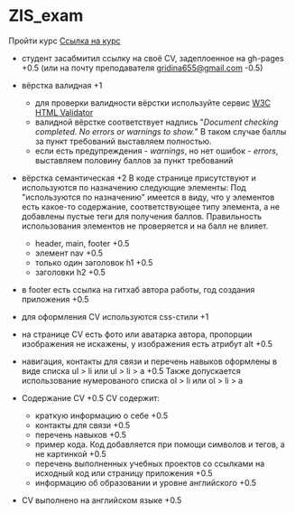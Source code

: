 # ZIS_exam

Пройти курс
[Ссылка на курс](https://learn.epam.com/detailsPage?id=601f195a-d408-4439-a16d-0630ed2a412e)

- студент засабмитил ссылку на своё CV, задеплоенное на gh-pages +0.5 (или на почту преподавателя gridina655@gmail.com -0.5)
- вёрстка валидная +1
  - для проверки валидности вёрстки используйте сервис [W3C HTML Validator](https://validator.w3.org/)
  - валидной вёрстке соответствует надпись "*Document checking completed. No errors or warnings to show.*" В таком случае баллы за пункт требований выставляем полностью.
  - если есть предупреждения - *warnings*, но нет ошибок - *errors*, выставляем половину баллов за пункт требований
- вёрстка семантическая +2
  В коде странице присутствуют и используются по назначению следующие элементы:
  Под "используются по назначению" имеется в виду, что у элементов есть какое-то содержание, соответствующее типу элемента, а не добавлены пустые теги для получения баллов. Правильность использования элементов не проверяется и на балл не влияет.
    - header, main, footer +0.5
    - элемент nav +0.5
    - только один заголовок h1 +0.5
    - заголовки h2 +0.5
- в footer есть ссылка на гитхаб автора работы, год создания приложения +0.5

- для оформления СV используются css-стили +1
- на странице СV есть фото или аватарка автора, пропорции изображения не искажены, у изображения есть атрибут alt +0.5
- навигация, контакты для связи и перечень навыков оформлены в виде списка ul > li или ul > li > a +0.5
Также допускается использование нумерованого списка ol > li или ol > li > a
- Содержание CV +0.5
  CV содержит:
    - краткую информацию о себе +0.5
    - контакты для связи +0.5
    - перечень навыков +0.5
    - пример кода. Код добавляется при помощи символов и тегов, а не картинкой +0.5
    - перечень выполненных учебных проектов со ссылками на исходный код или страницу приложения +0.5
    - информацию об образовании и уровне английского +0.5
- CV выполнено на английском языке +0.5


